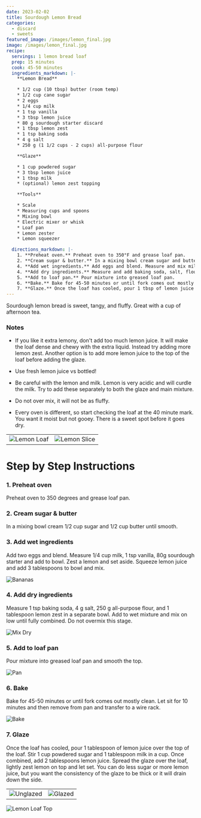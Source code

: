 ```yaml
---
date: 2023-02-02
title: Sourdough Lemon Bread
categories:
  - discard
  - sweets
featured_image: /images/lemon_final.jpg
image: /images/lemon_final.jpg
recipe:
  servings: 1 lemon bread loaf
  prep: 15 minutes
  cook: 45-50 minutes
  ingredients_markdown: |-
    **Lemon Bread**

    * 1/2 cup (10 tbsp) butter (room temp)
    * 1/2 cup cane sugar
    * 2 eggs
    * 1/4 cup milk
    * 1 tsp vanilla
    * 3 tbsp lemon juice
    * 80 g sourdough starter discard
    * 1 tbsp lemon zest
    * 1 tsp baking soda
    * 4 g salt
    * 250 g (1 1/2 cups - 2 cups) all-purpose flour

    **Glaze**

    * 1 cup powdered sugar
    * 3 tbsp lemon juice
    * 1 tbsp milk
    * (optional) lemon zest topping

    **Tools**

    * Scale
    * Measuring cups and spoons
    * Mixing bowl
    * Electric mixer or whisk
    * Loaf pan
    * Lemon zester
    * Lemon squeezer

  directions_markdown: |-
    1. **Preheat oven.** Preheat oven to 350°F and grease loaf pan.
    2. **Cream sugar & butter.** In a mixing bowl cream sugar and butter until smooth.
    4. **Add wet ingredients.** Add eggs and blend. Measure and mix milk, vanilla, and sourdough starter. Squeeze lemon and add lemon juice.
    4. **Add dry ingredients.** Measure and add baking soda, salt, flour, and lemon zest. Use electric mixer on low or whisk to blend. Do not overmix this stage.
    5. **Add to loaf pan.** Pour mixture into greased loaf pan.
    6. **Bake.** Bake for 45-50 minutes or until fork comes out mostly clean. Let sit for 10 minutes and then remove from pan.
    7. **Glaze.** Once the loaf has cooled, pour 1 tbsp of lemon juice over top. Combine remaining glaze ingredients and spread on loaf. Top with lemon zest.
---
```


Sourdough lemon bread is sweet, tangy, and fluffy. Great with a cup of afternoon tea.

### Notes

- If you like it extra lemony, don't add too much lemon juice. It will make the loaf dense and chewy with the extra liquid. Instead try adding more lemon zest. Another option is to add more lemon juice to the top of the loaf before adding the glaze.

- Use fresh lemon juice vs bottled!

- Be careful with the lemon and milk. Lemon is very acidic and will curdle the milk. Try to add these separately to both the glaze and main mixture.

- Do not over mix, it will not be as fluffy.

- Every oven is different, so start checking the loaf at the 40 minute mark. You want it moist but not gooey. There is a sweet spot before it goes dry.

|                                       |                                         |
| ------------------------------------- | --------------------------------------- |
| ![Lemon Loaf](/images/lemon_loaf.jpg) | ![Lemon Slice](/images/lemon_slice.jpg) |

# Step by Step Instructions

### 1. Preheat oven

Preheat oven to 350 degrees and grease loaf pan.

### 2. Cream sugar & butter

In a mixing bowl cream 1/2 cup sugar and 1/2 cup butter until smooth.

### 3. Add wet ingredients

Add two eggs and blend. Measure 1/4 cup milk, 1 tsp vanilla, 80g sourdough starter and add to bowl. Zest a lemon and set aside. Squeeze lemon juice and add 3 tablespoons to bowl and mix.

![Bananas](/images/lemon_wet.jpg)

### 4. Add dry ingredients

Measure 1 tsp baking soda, 4 g salt, 250 g all-purpose flour, and 1 tablespoon lemon zest in a separate bowl. Add to wet mixture and mix on low until fully combined. Do not overmix this stage.

![Mix Dry](/images/lemon_dry.jpg)

### 5. Add to loaf pan

Pour mixture into greased loaf pan and smooth the top.

![Pan](/images/lemon_pan.jpg)

### 6. Bake

Bake for 45-50 minutes or until fork comes out mostly clean. Let sit for 10 minutes and then remove from pan and transfer to a wire rack.

![Bake](/images/lemon_bake.jpg)

### 7. Glaze

Once the loaf has cooled, pour 1 tablespoon of lemon juice over the top of the loaf. Stir 1 cup powdered sugar and 1 tablespoon milk in a cup. Once combined, add 2 tablespoons lemon juice. Spread the glaze over the loaf, lightly zest lemon on top and let set. You can do less sugar or more lemon juice, but you want the consistency of the glaze to be thick or it will drain down the side.

|                                         |                                     |
| --------------------------------------- | ----------------------------------- |
| ![Unglazed](/images/lemon_unglazed.jpg) | ![Glazed](/images/lemon_glazed.jpg) |

![Lemon Loaf Top](/images/lemon_top.jpg)
